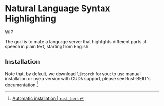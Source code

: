 # Natural Language Syntax Highlighting

WIP

The goal is to make a language server that highlights different parts of
speech in plain text, starting from English.

## Installation

Note that, by default, we download `libtorch` for you;
to use manual installation or use a version with CUDA support,
please see Rust-BERT's documentation.[^download-torch]

[^download-torch]: [Automatic installation |
`rust_bert`](https://docs.rs/rust-bert/0.22.0/rust_bert/#automatic-installation)
